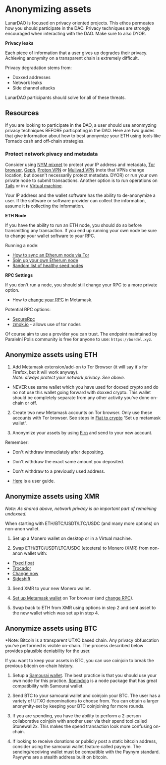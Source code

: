 # Anonymizing assets

LunarDAO is focused on privacy oriented projects. This ethos permeates how you should participate in the DAO. Privacy techniques are strongly encouraged when interacting with the DAO. Make sure to also DYOR. 

**Privacy leaks**

Each piece of information that a user gives up degrades their privacy. Achieving anonymity on a transparent chain is extremely difficult. 

Privacy degradation stems from:

- Doxxed addresses
- Network leaks
- Side channel attacks

LunarDAO participants should solve for all of these threats.

## Resources

If you are looking to participate in the DAO, a user should use anonmyzing privacy techniques BEFORE particpating in the DAO. Here are two guides that give information about how to best anonymize your ETH using tools like Tornado cash and off-chain strategies. 

### Protect network pivacy and metadata

Consider using [NYM mixnet](https://nymtech.net/) to protect your IP address and metadata, [Tor browser](https://www.torproject.org/download/), [Geph](https://geph.io/en), [Proton VPN](https://protonvpn.com/download) or [Mullvad VPN](https://mullvad.net/en/pricing/) (note that VPNs change location, but doesn't necessarily protect metadata. DYOR) or run your own private node to submit transactions. Another option is to run operations on [Tails](https://tails.boum.org/install/) or in a [Virtual machine](https://wiki.lunardao.net/virtualbox_whonix.html).

Your IP address and the wallet software has the ability to de-anonymize a user. If the software or software provider can collect the information, assume it **is** collecting the information. 

**ETH Node**

If you have the ability to run an ETH node, you should do so before transmitting any transaction. If you end up running your own node be sure to change your wallet software to your RPC.

Running a node:

- [How to sync an Etherum node via Tor](http://medium.com/@oaeee/how-to-sync-an-ethereum-node-via-tor-755534775ae1)
- [Spin up your own Etherum node](https://ethereum.org/en/developers/docs/nodes-and-clients/run-a-node/#reaching-rpc)
- [Random list of healthy seed nodes](https://ethernodes.org/tor-seed-nodes)

**RPC Settings**

If you don't run a node, you should still change your RPC to a more private option.

- How to [change your RPC](https://wiki.lunardao.net/change_rpc.html) in Metamask.

Potential RPC options:

- [SecureRpc](https://securerpc.com/)
- [zmok.io](https://zmok.io/) - allows use of tor nodes

Of course aim to use a provider you can trust. The endpoint maintained by Paralelní Polis community is free for anyone to use: `https://bordel.xyz`.

## Anonymize assets using ETH

1) Add Metamask extension/add-on to Tor Browser (it will say it's for Firefox, but it will work anyway).  
*Note: always protect your network privacy. See above.*

- NEVER use same wallet which you have used for doxxed crypto and do no not use this wallet going forward with doxxed crypto. This wallet should be completely separate from any other activity you've done on-chain or off. 

2) Create two new Metamask accounts on Tor browser. Only use these accounts with Tor browser. See steps in [Fiat to crypto](./fiat_to_crypto.md) 'Set up metamask wallet'.

3) Anonymize your assets by using [Firn](https://app.firn.cash/) and send to your new account.

Remember:  
- Don't withdraw immediately after depositing.  
- Don't withdraw the exact same amount you deposited.  
- Don't withdraw to a previously used address.

- [Here](https://docs.firn.cash/overview/using-firn) is a user guide.  

## Anonymize assets using XMR

*Note: As shared above, network privacy is an important part of remaining undoxxed.*

When starting with ETH/BTC/USDT/LTC/USDC (and many more options) on non-anon wallet.

1) Set up a Monero wallet on desktop or in a Virtual machine.  

2) Swap ETH/BTC/USDT/LTC/USDC (etcetera) to Monero (XMR) from non-anon wallet with:  

- [Fixed float](https://fixedfloat.com)  
- [Trocador](https://trocador.app/en)  
- [Change now](https://changenow.io)  
- [Sideshift](https://sideshift.ai)    

3) Send XMR to your new Monero wallet.

4) [Set up Metamask wallet](./fiat_to_crypto.md) on Tor browser (and [change RPC](https://wiki.lunardao.net/change_rpc.html)).

5) Swap back to ETH from XMR using options in step 2 and sent asset to the new wallet which was set up in step 4.  
  
## Anonymize assets using BTC    
  
*Note: Bitcoin is a transparent UTXO based chain. Any privacy obfuscation you've performed is visible on-chain. The process described below provides plausible deniability for the user.
  
If you want to keep your assets in BTC, you can use coinjoin to break the previous bitcoin on-chain history.  
  
1) Setup a [Samourai wallet](https://samouraiwallet.com/). The best practice is that you should use your own node for this practice. [Ronindojo](https://ronindojo.io/) is a node package that has great compatibility with Samourai wallet.  
  
2) Send BTC to your samourai wallet and coinjoin your BTC. The user has a variety of UTXO denominations to choose from.  You can obtain a larger anonymity-set by keeping your BTC coinjoining for more rounds.  
  
3) If you are spending, you have the ability to perform a 2-person collaborative coinjoin with another user via their spend tool called Stonewall2x. This makes the spend transaction look more confusing on-chain.

4) If looking to receive donations or publicly post a static bitcoin address, consider using the samourai wallet feature called paynym. The sending/receiving wallet must be compatible with the Paynym standard. Paynyms are a stealth address built on bitcoin.
